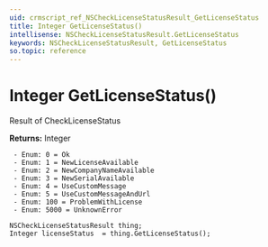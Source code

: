 ```yaml
---
uid: crmscript_ref_NSCheckLicenseStatusResult_GetLicenseStatus
title: Integer GetLicenseStatus()
intellisense: NSCheckLicenseStatusResult.GetLicenseStatus
keywords: NSCheckLicenseStatusResult, GetLicenseStatus
so.topic: reference
---
```


# Integer GetLicenseStatus()

Result of CheckLicenseStatus 

**Returns:** Integer

     - Enum: 0 = Ok 
     - Enum: 1 = NewLicenseAvailable 
     - Enum: 2 = NewCompanyNameAvailable 
     - Enum: 3 = NewSerialAvailable 
     - Enum: 4 = UseCustomMessage 
     - Enum: 5 = UseCustomMessageAndUrl 
     - Enum: 100 = ProblemWithLicense 
     - Enum: 5000 = UnknownError 

```crmscript
NSCheckLicenseStatusResult thing;
Integer licenseStatus  = thing.GetLicenseStatus();
```

